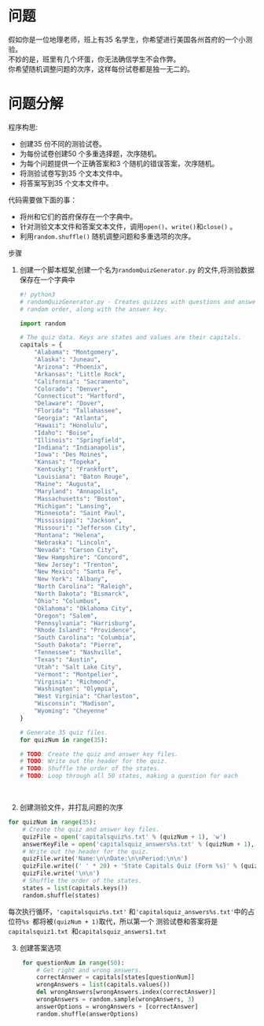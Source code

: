 # 问题

假如你是一位地理老师，班上有35 名学生，你希望进行美国各州首府的一个小测验。<br> 不妙的是，班里有几个坏蛋，你无法确信学生不会作弊。<br>你希望随机调整问题的次序，这样每份试卷都是独一无二的。

# 问题分解

程序构思:

- 创建35 份不同的测验试卷。
- 为每份试卷创建50 个多重选择题，次序随机。
- 为每个问题提供一个正确答案和3 个随机的错误答案，次序随机。
- 将测验试卷写到35 个文本文件中。
- 将答案写到35 个文本文件中。

代码需要做下面的事：

-  将州和它们的首府保存在一个字典中。
-  针对测验文本文件和答案文本文件，调用`open()`、`write()`和`close()` 。
-  利用`random.shuffle()` 随机调整问题和多重选项的次序。

步骤

1. 创建一个脚本框架,创建一个名为`randomQuizGenerator.py`  的文件,将测验数据保存在一个字典中

   ```python
   #! python3
   # randomQuizGenerator.py - Creates quizzes with questions and answers in
   # random order, along with the answer key.

   import random

   # The quiz data. Keys are states and values are their capitals.
   capitals = {
       "Alabama": "Montgomery",
       "Alaska": "Juneau",
       "Arizona": "Phoenix",
       "Arkansas": "Little Rock",
       "California": "Sacramento",
       "Colorado": "Denver",
       "Connecticut": "Hartford",
       "Delaware": "Dover",
       "Florida": "Tallahassee",
       "Georgia": "Atlanta",
       "Hawaii": "Honolulu",
       "Idaho": "Boise",
       "Illinois": "Springfield",
       "Indiana": "Indianapolis",
       "Iowa": "Des Moines",
       "Kansas": "Topeka",
       "Kentucky": "Frankfort",
       "Louisiana": "Baton Rouge",
       "Maine": "Augusta",
       "Maryland": "Annapolis",
       "Massachusetts": "Boston",
       "Michigan": "Lansing",
       "Minnesota": "Saint Paul",
       "Mississippi": "Jackson",
       "Missouri": "Jefferson City",
       "Montana": "Helena",
       "Nebraska": "Lincoln",
       "Nevada": "Carson City",
       "New Hampshire": "Concord",
       "New Jersey": "Trenton",
       "New Mexico": "Santa Fe",
       "New York": "Albany",
       "North Carolina": "Raleigh",
       "North Dakota": "Bismarck",
       "Ohio": "Columbus",
       "Oklahoma": "Oklahoma City",
       "Oregon": "Salem",
       "Pennsylvania": "Harrisburg",
       "Rhode Island": "Providence",
       "South Carolina": "Columbia",
       "South Dakota": "Pierre",
       "Tennessee": "Nashville",
       "Texas": "Austin",
       "Utah": "Salt Lake City",
       "Vermont": "Montpelier",
       "Virginia": "Richmond",
       "Washington": "Olympia",
       "West Virginia": "Charleston",
       "Wisconsin": "Madison",
       "Wyoming": "Cheyenne"
   }

   # Generate 35 quiz files.
   for quizNum in range(35):

   # TODO: Create the quiz and answer key files.
   # TODO: Write out the header for the quiz.
   # TODO: Shuffle the order of the states.
   # TODO: Loop through all 50 states, making a question for each

   ```

   ​

2.  创建测验文件，并打乱问题的次序

   ```python
   for quizNum in range(35):
       # Create the quiz and answer key files.
       quizFile = open('capitalsquiz%s.txt' % (quizNum + 1), 'w')
       answerKeyFile = open('capitalsquiz_answers%s.txt' % (quizNum + 1), 'w')
       # Write out the header for the quiz.
       quizFile.write('Name:\n\nDate:\n\nPeriod:\n\n')
       quizFile.write((' ' * 20) + 'State Capitals Quiz (Form %s)' % (quizNum + 1))
       quizFile.write('\n\n')
       # Shuffle the order of the states.
       states = list(capitals.keys())
       random.shuffle(states)
   ```

   每次执行循环，`'capitalsquiz%s.txt'` 和`'capitalsquiz_answers%s.txt'`中的占位符`%s `都将被`(quizNum + 1)`取代，所以第一个 测验试卷和答案将是`capitalsquiz1.txt `和`capitalsquiz_answers1.txt` 

3.  创建答案选项

   ```python
       for questionNum in range(50):
           # Get right and wrong answers.
           correctAnswer = capitals[states[questionNum]]
           wrongAnswers = list(capitals.values())
           del wrongAnswers[wrongAnswers.index(correctAnswer)]
           wrongAnswers = random.sample(wrongAnswers, 3)
           answerOptions = wrongAnswers + [correctAnswer]
           random.shuffle(answerOptions)
   ```

   ​

